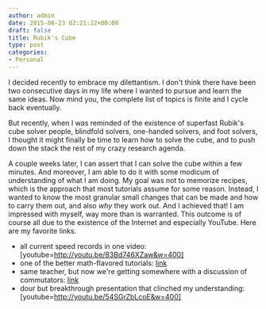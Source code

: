 ```yaml
---
author: admin
date: 2015-06-23 02:21:22+00:00
draft: false
title: Rubik's Cube
type: post
categories:
- Personal
---
```


I decided recently to embrace my dilettantism. I don't think there have been two consecutive days in my life where I wanted to pursue and learn the same ideas. Now mind you, the complete list of topics is finite and I cycle back eventually.

But recently, when I was reminded of the existence of superfast Rubik's cube solver people, blindfold solvers, one-handed solvers, and foot solvers, I thought it might finally be time to learn how to solve the cube, and to push down the stack the rest of my crazy research agenda.

A couple weeks later, I can assert that I can solve the cube within a few minutes. And moreover, I am able to do it with some modicum of understanding of what I am doing. My goal was not to memorize recipes, which is the approach that most tutorials assume for some reason. Instead, I wanted to know the most granular small changes that can be made and how to carry them out, and also _why_ they work out. And I achieved that! I am impressed with myself, way more than is warranted. This outcome is of course all due to the existence of the Internet and especially YouTube. Here are my favorite links.




  * all current speed records in one video: [youtube=http://youtu.be/83Bd746XZaw&w=400]
  * one of the better math-flavored tutorials: [link](http://people.math.sfu.ca/~jtmulhol/math302/notes/19-RubiksCube-Beginnings.pdf)
  * same teacher, but now we're getting somewhere with a discussion of commutators: [link](http://people.math.sfu.ca/~jtmulhol/math302/notes/13-Commutators.pdf)
  * dour but breakthrough presentation that clinched my understanding: [youtube=http://youtu.be/54SGrZbLcoE&w=400]

